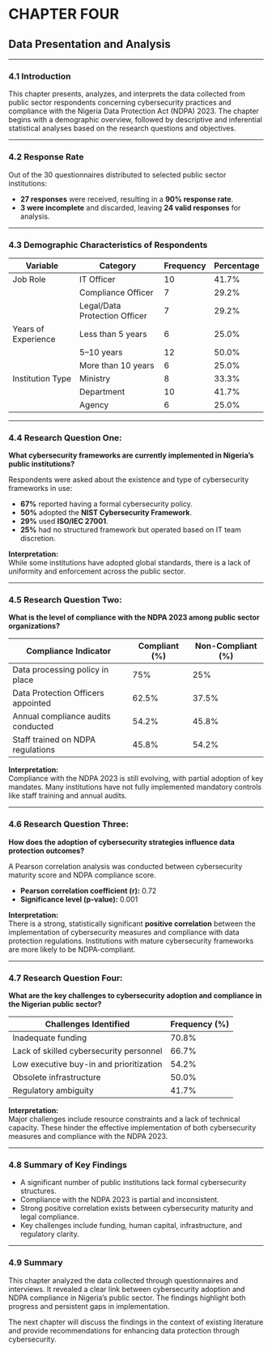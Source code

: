 # CHAPTER FOUR  
## Data Presentation and Analysis

---

### 4.1 Introduction

This chapter presents, analyzes, and interprets the data collected from public sector respondents concerning cybersecurity practices and compliance with the Nigeria Data Protection Act (NDPA) 2023. The chapter begins with a demographic overview, followed by descriptive and inferential statistical analyses based on the research questions and objectives.

---

### 4.2 Response Rate

Out of the 30 questionnaires distributed to selected public sector institutions:

- **27 responses** were received, resulting in a **90% response rate**.
- **3 were incomplete** and discarded, leaving **24 valid responses** for analysis.

---

### 4.3 Demographic Characteristics of Respondents

| Variable                  | Category                     | Frequency | Percentage |
|---------------------------|-------------------------------|-----------|------------|
| Job Role                  | IT Officer                    | 10        | 41.7%      |
|                           | Compliance Officer            | 7         | 29.2%      |
|                           | Legal/Data Protection Officer | 7         | 29.2%      |
| Years of Experience       | Less than 5 years             | 6         | 25.0%      |
|                           | 5–10 years                    | 12        | 50.0%      |
|                           | More than 10 years            | 6         | 25.0%      |
| Institution Type          | Ministry                      | 8         | 33.3%      |
|                           | Department                    | 10        | 41.7%      |
|                           | Agency                        | 6         | 25.0%      |

---

### 4.4 Research Question One:  
**What cybersecurity frameworks are currently implemented in Nigeria’s public institutions?**

Respondents were asked about the existence and type of cybersecurity frameworks in use:

- **67%** reported having a formal cybersecurity policy.
- **50%** adopted the **NIST Cybersecurity Framework**.
- **29%** used **ISO/IEC 27001**.
- **25%** had no structured framework but operated based on IT team discretion.

**Interpretation:**  
While some institutions have adopted global standards, there is a lack of uniformity and enforcement across the public sector.

---

### 4.5 Research Question Two:  
**What is the level of compliance with the NDPA 2023 among public sector organizations?**

| Compliance Indicator                      | Compliant (%) | Non-Compliant (%) |
|-------------------------------------------|---------------|-------------------|
| Data processing policy in place           | 75%           | 25%               |
| Data Protection Officers appointed        | 62.5%         | 37.5%             |
| Annual compliance audits conducted        | 54.2%         | 45.8%             |
| Staff trained on NDPA regulations         | 45.8%         | 54.2%             |

**Interpretation:**  
Compliance with the NDPA 2023 is still evolving, with partial adoption of key mandates. Many institutions have not fully implemented mandatory controls like staff training and annual audits.

---

### 4.6 Research Question Three:  
**How does the adoption of cybersecurity strategies influence data protection outcomes?**

A Pearson correlation analysis was conducted between cybersecurity maturity score and NDPA compliance score.

- **Pearson correlation coefficient (r):** 0.72  
- **Significance level (p-value):** 0.001

**Interpretation:**  
There is a strong, statistically significant **positive correlation** between the implementation of cybersecurity measures and compliance with data protection regulations. Institutions with mature cybersecurity frameworks are more likely to be NDPA-compliant.

---

### 4.7 Research Question Four:  
**What are the key challenges to cybersecurity adoption and compliance in the Nigerian public sector?**

| Challenges Identified                      | Frequency (%) |
|--------------------------------------------|---------------|
| Inadequate funding                         | 70.8%         |
| Lack of skilled cybersecurity personnel    | 66.7%         |
| Low executive buy-in and prioritization    | 54.2%         |
| Obsolete infrastructure                    | 50.0%         |
| Regulatory ambiguity                       | 41.7%         |

**Interpretation:**  
Major challenges include resource constraints and a lack of technical capacity. These hinder the effective implementation of both cybersecurity measures and compliance with the NDPA 2023.

---

### 4.8 Summary of Key Findings

- A significant number of public institutions lack formal cybersecurity structures.
- Compliance with the NDPA 2023 is partial and inconsistent.
- Strong positive correlation exists between cybersecurity maturity and legal compliance.
- Key challenges include funding, human capital, infrastructure, and regulatory clarity.

---

### 4.9 Summary

This chapter analyzed the data collected through questionnaires and interviews. It revealed a clear link between cybersecurity adoption and NDPA compliance in Nigeria’s public sector. The findings highlight both progress and persistent gaps in implementation.

The next chapter will discuss the findings in the context of existing literature and provide recommendations for enhancing data protection through cybersecurity.
